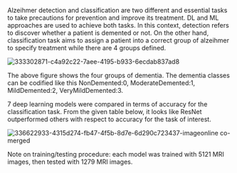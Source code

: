 Alzeihmer detection and classification are two different and essential tasks to take precautions for prevention and improve its treatment. DL and ML approaches are used to achieve both tasks. In this context, detection refers to discover whether a patient is demented or not. On the other hand, classification task aims to assign a patient into a correct group of alzeihmer to specify treatment while there are 4 groups defined.

![333302871-c4a92c22-7aee-4195-b933-6ecdab837ad8](https://github.com/user-attachments/assets/943b22ba-387d-496c-9566-96fd0385285c)

The above figure shows the four groups of dementia. The dementia classes can be codified like this NonDemented:0, ModerateDemented:1, MildDemented:2, VeryMildDemented:3. 

7 deep learning models were compared in terms of accuracy for the classification task. From the given table below, it looks like ResNet outperformed others with respect to accuracy for the task of interest.

![336622933-4315d274-fb47-4f5b-8d7e-6d290c723437-imageonline co-merged](https://github.com/user-attachments/assets/c921d5c0-7707-4e48-8144-e33f609bb708)

Note on training/testing procedure: each model was trained with 5121 MRI images, then tested with 1279 MRI images.
